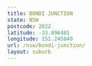 ```yaml
---
title: BONDI JUNCTION
state: NSW
postcode: 2022
latitude: -33.896401
longitude: 151.245049
url: /nsw/bondi-junction/
layout: suburb
---
```

